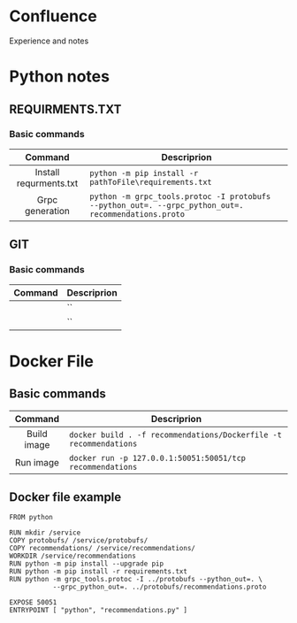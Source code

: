 # Confluence
Experience and notes
# Python notes
## REQUIRMENTS.TXT
### Basic commands
|Command|Descriprion|
|:-----------------------------:|-----------------------------------|
|Install requrments.txt|`python -m pip install -r pathToFile\requirements.txt`|
|Grpc generation|`python -m grpc_tools.protoc -I protobufs  --python_out=. --grpc_python_out=. recommendations.proto`|

## GIT
### Basic commands
|Command|Descriprion|
|:-----------------------------:|-----------------------------------|
||``|
||``|

# Docker File
## Basic commands
|Command|Descriprion|
|:-----------------------------:|-----------------------------------|
|Build image|`docker build . -f recommendations/Dockerfile -t recommendations`|
|Run image|`docker run -p 127.0.0.1:50051:50051/tcp recommendations`|

## Docker file example
```
FROM python

RUN mkdir /service
COPY protobufs/ /service/protobufs/
COPY recommendations/ /service/recommendations/
WORKDIR /service/recommendations
RUN python -m pip install --upgrade pip
RUN python -m pip install -r requirements.txt
RUN python -m grpc_tools.protoc -I ../protobufs --python_out=. \
           --grpc_python_out=. ../protobufs/recommendations.proto

EXPOSE 50051
ENTRYPOINT [ "python", "recommendations.py" ]
```
